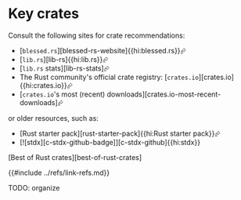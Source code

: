 # Key crates

Consult the following sites for crate recommendations:

- [`blessed.rs`][blessed-rs-website]{{hi:blessed.rs}}⮳
- [`lib.rs`][lib-rs]{{hi:lib.rs}}⮳
- [`lib.rs` stats][lib-rs-stats]⮳
- The Rust community's official crate registry: [`crates.io`][crates.io]{{hi:crates.io}}⮳
- [`crates.io`'s most (recent) downloads][crates.io-most-recent-downloads]⮳

or older resources, such as:

- [Rust starter pack][rust-starter-pack]{{hi:Rust starter pack}}⮳
- [![stdx][c-stdx-github-badge]][c-stdx-github]{{hi:stdx}}

[Best of Rust crates][best-of-rust-crates]

{{#include ../refs/link-refs.md}}

<div class="hidden">
TODO: organize
</div>
